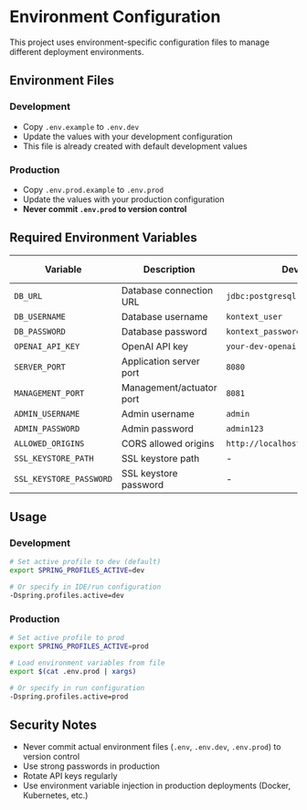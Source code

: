 # Environment Configuration

This project uses environment-specific configuration files to manage different deployment environments.

## Environment Files

### Development
- Copy `.env.example` to `.env.dev`
- Update the values with your development configuration
- This file is already created with default development values

### Production
- Copy `.env.prod.example` to `.env.prod`
- Update the values with your production configuration
- **Never commit `.env.prod` to version control**

## Required Environment Variables

| Variable | Description | Development Default | Production Required |
|----------|-------------|-------------------|-------------------|
| `DB_URL` | Database connection URL | `jdbc:postgresql://localhost:5432/kontext_dev` | ✅ |
| `DB_USERNAME` | Database username | `kontext_user` | ✅ |
| `DB_PASSWORD` | Database password | `kontext_password` | ✅ |
| `OPENAI_API_KEY` | OpenAI API key | `your-dev-openai-api-key-here` | ✅ |
| `SERVER_PORT` | Application server port | `8080` | Optional |
| `MANAGEMENT_PORT` | Management/actuator port | `8081` | Optional |
| `ADMIN_USERNAME` | Admin username | `admin` | ✅ |
| `ADMIN_PASSWORD` | Admin password | `admin123` | ✅ |
| `ALLOWED_ORIGINS` | CORS allowed origins | `http://localhost:3000,http://localhost:4200` | ✅ |
| `SSL_KEYSTORE_PATH` | SSL keystore path | - | Optional |
| `SSL_KEYSTORE_PASSWORD` | SSL keystore password | - | Optional |

## Usage

### Development
```bash
# Set active profile to dev (default)
export SPRING_PROFILES_ACTIVE=dev

# Or specify in IDE/run configuration
-Dspring.profiles.active=dev
```

### Production
```bash
# Set active profile to prod
export SPRING_PROFILES_ACTIVE=prod

# Load environment variables from file
export $(cat .env.prod | xargs)

# Or specify in run configuration
-Dspring.profiles.active=prod
```

## Security Notes

- Never commit actual environment files (`.env`, `.env.dev`, `.env.prod`) to version control
- Use strong passwords in production
- Rotate API keys regularly
- Use environment variable injection in production deployments (Docker, Kubernetes, etc.)